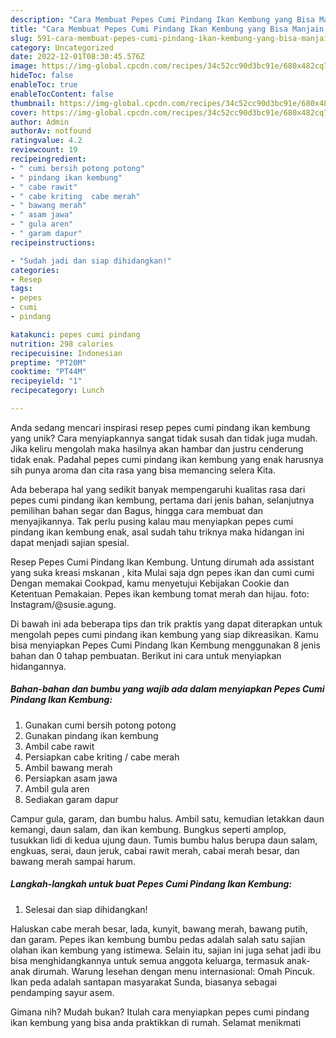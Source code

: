 ```yaml
---
description: "Cara Membuat Pepes Cumi Pindang Ikan Kembung yang Bisa Manjain Lidah"
title: "Cara Membuat Pepes Cumi Pindang Ikan Kembung yang Bisa Manjain Lidah"
slug: 591-cara-membuat-pepes-cumi-pindang-ikan-kembung-yang-bisa-manjain-lidah
category: Uncategorized
date: 2022-12-01T08:30:45.576Z
image: https://img-global.cpcdn.com/recipes/34c52cc90d3bc91e/680x482cq70/pepes-cumi-pindang-ikan-kembung-foto-resep-utama.jpg
hideToc: false
enableToc: true
enableTocContent: false
thumbnail: https://img-global.cpcdn.com/recipes/34c52cc90d3bc91e/680x482cq70/pepes-cumi-pindang-ikan-kembung-foto-resep-utama.jpg
cover: https://img-global.cpcdn.com/recipes/34c52cc90d3bc91e/680x482cq70/pepes-cumi-pindang-ikan-kembung-foto-resep-utama.jpg
author: Admin
authorAv: notfound
ratingvalue: 4.2
reviewcount: 19
recipeingredient:
- " cumi bersih potong potong"
- " pindang ikan kembung"
- " cabe rawit"
- " cabe kriting  cabe merah"
- " bawang merah"
- " asam jawa"
- " gula aren"
- " garam dapur"
recipeinstructions:

- "Sudah jadi dan siap dihidangkan!"
categories:
- Resep
tags:
- pepes
- cumi
- pindang

katakunci: pepes cumi pindang 
nutrition: 298 calories
recipecuisine: Indonesian
preptime: "PT20M"
cooktime: "PT44M"
recipeyield: "1"
recipecategory: Lunch

---
```





Anda sedang mencari inspirasi resep pepes cumi pindang ikan kembung yang unik? Cara menyiapkannya sangat tidak susah dan tidak juga mudah. Jika keliru mengolah maka hasilnya akan hambar dan justru cenderung tidak enak. Padahal pepes cumi pindang ikan kembung yang enak harusnya sih punya aroma dan cita rasa yang bisa memancing selera Kita.





Ada beberapa hal yang sedikit banyak mempengaruhi kualitas rasa dari pepes cumi pindang ikan kembung, pertama dari jenis bahan, selanjutnya pemilihan bahan segar dan Bagus, hingga cara membuat dan menyajikannya. Tak perlu pusing kalau mau menyiapkan pepes cumi pindang ikan kembung enak,      asal sudah tahu triknya maka hidangan ini dapat menjadi sajian spesial.














Resep Pepes Cumi Pindang Ikan Kembung. Untung dirumah ada assistant yang suka kreasi mskanan , kita Mulai saja dgn pepes ikan dan cumi cumi Dengan memakai Cookpad, kamu menyetujui Kebijakan Cookie dan Ketentuan Pemakaian. Pepes ikan kembung tomat merah dan hijau. foto: Instagram/@susie.agung.






Di bawah ini ada beberapa tips dan trik praktis yang dapat diterapkan untuk mengolah pepes cumi pindang ikan kembung yang siap dikreasikan. Kamu bisa menyiapkan Pepes Cumi Pindang Ikan Kembung menggunakan 8 jenis bahan dan 0 tahap pembuatan. Berikut ini cara untuk menyiapkan hidangannya.

<!--inarticleads1-->

##### Bahan-bahan dan bumbu yang wajib ada dalam menyiapkan Pepes Cumi Pindang Ikan Kembung:

1. Gunakan  cumi bersih potong potong
1. Gunakan  pindang ikan kembung
1. Ambil  cabe rawit
1. Persiapkan  cabe kriting / cabe merah
1. Ambil  bawang merah
1. Persiapkan  asam jawa
1. Ambil  gula aren
1. Sediakan  garam dapur


Campur gula, garam, dan bumbu halus. Ambil satu, kemudian letakkan daun kemangi, daun salam, dan ikan kembung. Bungkus seperti amplop, tusukkan lidi di kedua ujung daun. Tumis bumbu halus berupa daun salam, engkuas, serai, daun jeruk, cabai rawit merah, cabai merah besar, dan bawang merah sampai harum. 

<!--inarticleads2-->

##### Langkah-langkah untuk buat Pepes Cumi Pindang Ikan Kembung:


1. Selesai dan siap dihidangkan!

Haluskan cabe merah besar, lada, kunyit, bawang merah, bawang putih, dan garam. Pepes ikan kembung bumbu pedas adalah salah satu sajian olahan ikan kembung yang istimewa. Selain itu, sajian ini juga sehat jadi ibu bisa menghidangkannya untuk semua anggota keluarga, termasuk anak-anak dirumah. Warung lesehan dengan menu internasional: Omah Pincuk. Ikan peda adalah santapan masyarakat Sunda, biasanya sebagai pendamping sayur asem. 

Gimana nih? Mudah bukan? Itulah cara menyiapkan pepes cumi pindang ikan kembung yang bisa anda praktikkan di rumah. Selamat menikmati
